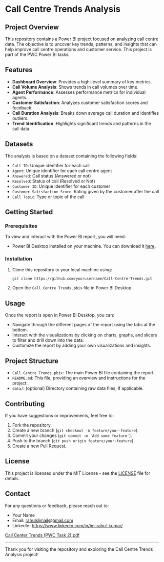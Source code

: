 # Call Centre Trends Analysis

## Project Overview

This repository contains a Power BI project focused on analyzing call centre data. The objective is to uncover key trends, patterns, and insights that can help improve call centre operations and customer service. This project is part of the PWC Power BI tasks.

## Features

- **Dashboard Overview**: Provides a high-level summary of key metrics.
- **Call Volume Analysis**: Shows trends in call volumes over time.
- **Agent Performance**: Assesses performance metrics for individual agents.
- **Customer Satisfaction**: Analyzes customer satisfaction scores and feedback.
- **Call Duration Analysis**: Breaks down average call duration and identifies outliers.
- **Trend Identification**: Highlights significant trends and patterns in the call data.

## Datasets

The analysis is based on a dataset containing the following fields:

- `Call ID`: Unique identifier for each call
- `Agent`: Unique identifier for each call centre agent
- `Answered`: Call status (Answered or not)
- `Resolved`: Status of call (Resolved or Not)
- `Customer ID`: Unique identifier for each customer
- `Customer Satisfaction Score`: Rating given by the customer after the call
- `Call Topic`: Type or topic of the call

## Getting Started

### Prerequisites

To view and interact with the Power BI report, you will need:

- Power BI Desktop installed on your machine. You can download it [here](https://powerbi.microsoft.com/desktop/).

### Installation

1. Clone this repository to your local machine using:
   ```bash
   git clone https://github.com/yourusername/Call-Centre-Trends.git
   ```
2. Open the `Call Centre Trends.pbix` file in Power BI Desktop.

## Usage

Once the report is open in Power BI Desktop, you can:

- Navigate through the different pages of the report using the tabs at the bottom.
- Interact with the visualizations by clicking on charts, graphs, and slicers to filter and drill down into the data.
- Customize the report by adding your own visualizations and insights.

## Project Structure

- `Call Centre Trends.pbix`: The main Power BI file containing the report.
- `README.md`: This file, providing an overview and instructions for the project.
- `data/`: (optional) Directory containing raw data files, if applicable.

## Contributing

If you have suggestions or improvements, feel free to:

1. Fork the repository.
2. Create a new branch (`git checkout -b feature/your-feature`).
3. Commit your changes (`git commit -m 'Add some feature'`).
4. Push to the branch (`git push origin feature/your-feature`).
5. Create a new Pull Request.

## License

This project is licensed under the MIT License - see the [LICENSE](LICENSE) file for details.

## Contact

For any questions or feedback, please reach out to:

- Your Name
- Email: rahulsljmail@gmail.com
- LinkedIn: https://www.linkedin.com/in/im-rahul-kumar/

[Call Center Trends (PWC Task 2).pdf](https://github.com/rahulslj/Call-Center-Trends-PWC-Task-2-/files/15442342/Call.Center.Trends.PWC.Task.2.pdf)

---

Thank you for visiting the repository and exploring the Call Centre Trends Analysis project!

